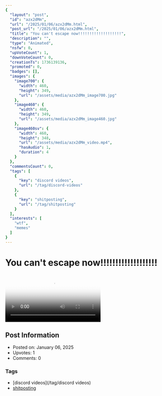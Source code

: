 ```yaml
---
{
  "layout": "post",
  "id": "azx2dMm",
  "url": "/2025/01/06/azx2dMm.html",
  "post_url": "/2025/01/06/azx2dMm.html",
  "title": "You can't escape now!!!!!!!!!!!!!!!!!!!",
  "description": "",
  "type": "Animated",
  "nsfw": 0,
  "upVoteCount": 1,
  "downVoteCount": 0,
  "creationTs": 1736139136,
  "promoted": 0,
  "badges": [],
  "images": {
    "image700": {
      "width": 460,
      "height": 349,
      "url": "/assets/media/azx2dMm_image700.jpg"
    },
    "image460": {
      "width": 460,
      "height": 349,
      "url": "/assets/media/azx2dMm_image460.jpg"
    },
    "image460sv": {
      "width": 460,
      "height": 348,
      "url": "/assets/media/azx2dMm_video.mp4",
      "hasAudio": 1,
      "duration": 4
    }
  },
  "commentsCount": 0,
  "tags": [
    {
      "key": "discord videos",
      "url": "/tag/discord-videos"
    },
    {
      "key": "shitposting",
      "url": "/tag/shitposting"
    }
  ],
  "interests": [
    "wtf",
    "memes"
  ]
}
---
```


# You can't escape now!!!!!!!!!!!!!!!!!!!

<video controls playsinline loop poster="/assets/media/azx2dMm_image460.jpg">
  <source src="/assets/media/azx2dMm_video.mp4" type="video/mp4">
  Your browser does not support the video tag.
</video>

## Post Information

- Posted on: January 06, 2025
- Upvotes: 1
- Comments: 0

### Tags

- [discord videos](/tag/discord videos)
- [shitposting](/tag/shitposting)
